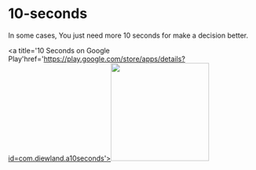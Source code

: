 # 10-seconds
In some cases, You just need more 10 seconds for make a decision better.

<a title='10 Seconds on Google Play'href='https://play.google.com/store/apps/details?id=com.diewland.a10seconds'><img width='200' src='https://play.google.com/intl/en_us/badges/images/generic/en_badge_web_generic.png' /></a>
